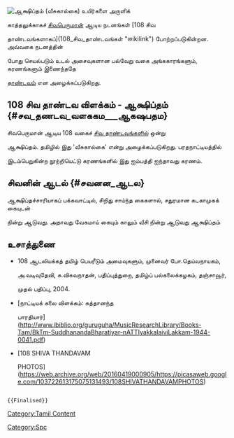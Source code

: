 ![ஆக்ஷிப்தம் (வீசுகால்கை)](ஆஷிப்தம்_.jpg "ஆக்ஷிப்தம் (வீசுகால்கை)") உயிர்களை அருளிக்
காத்தலுக்காகச் [சிவபெருமான்](சிவன் "wikilink") ஆடிய நடனங்கள் [108 சிவ
தாண்டவங்களாகப்](108_சிவ_தாண்டவங்கள் "wikilink") போற்றப்படுகின்றன. அவ்வகை நடனத்தின்
போது செயல்படும் உடல் அசைவுகளான பல்வேறு வகை அங்ககாரங்களும், கரணங்களும் இணைந்ததே
[தாண்டவம்](தாண்டவம்,_லாஸ்யம் "wikilink") என அழைக்கப்படுகிறது.

## 108 சிவ தாண்டவ விளக்கம் - ஆக்ஷிப்தம் {#சவ_தணடவ_வளககம___ஆகஷபதம}

சிவபெருமான் ஆடிய 108 வகைச் [சிவ தாண்டவங்களில்](சிவ_தாண்டவங்கள் "wikilink") ஒன்று
ஆக்ஷிப்தம். தமிழில் இது \'வீசுகால்கை\' என்று அழைக்கப்படுகிறது. பரதநாட்டியத்தில்
இடம்பெறுகின்ற நூற்றியெட்டு கரணங்களில் இது ஐம்பத்தி ஐந்தாவது கரணம்.

## சிவனின் ஆடல் {#சவனன_ஆடல}

ஆக்ஷிப்தச்சாரியாகப் பக்கவாட்டில், சிறிது சாய்ந்த கைகளால், சதுரமான கடகாமுகக் கையுடன்
நின்று ஆடுவது. அதாவது வேகமாய் கையும் காலும் வீசி நின்று ஆடுவது ஆக்ஷிப்தம்

## உசாத்துணை

-   108 ஆடலியக்கத் தமிழ் பெயரீடும் அமைவுகளும், முனைவர் போ.தெய்வநாயகம்,
    அ.வடிவுதேவி, சு.விசுவநாதன், பதிப்புத்துறை, தமிழ்ப் பல்கலைக்கழகம், தஞ்சாவூர்,
    முதல் பதிப்பு, 2004.
-   [நாட்டியக் கலை விளக்கம்: சுத்தானந்த
    பாரதியார்](http://www.ibiblio.org/guruguha/MusicResearchLibrary/Books-Tam/BkTm-SuddhanandaBharatiyar-nATTIyakkalaiviLakkam-1944-0041.pdf)
-   [108 SHIVA THANDAVAM
    PHOTOS](https://web.archive.org/web/20160419000905/https://picasaweb.google.com/103722613175075131493/108SHIVATHANDAVAMPHOTOS)

```{=mediawiki}
{{Finalised}}
```
[Category:Tamil Content](Category:Tamil_Content "wikilink")
[Category:Spc](Category:Spc "wikilink")
